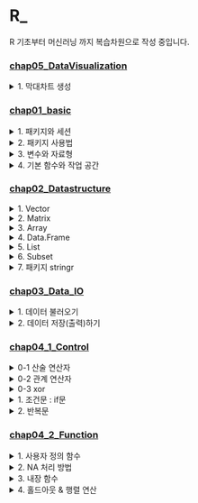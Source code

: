 # R_
R 기초부터 머신러닝 까지 복습차원으로 작성 중입니다. 

### [chap05_DataVisualization](https://github.com/Ki-Hong-Kim/R_/blob/master/R_script/chap05_DataVisualization.R)
<details>
    <summary> 1. 막대차트 생성 </summary>
    
    차트 생성시 필요한 변수 
    > 축 범위 설정 : xlim, ylim
    > 그래프 제목 : title
    > 사용할 색 : col
    > 막대 차트 방향(가로, 세로) : horize
    > 그래프 범례 설정: legend
    > 데이터 누적 출력 여부: beside
    
</details>


### [chap01_basic](https://github.com/Ki-Hong-Kim/R_/blob/master/R_script/chap01_basic.R)
<details>
    <summary>1. 패키지와 세션</summary>
    <blockquote> > 패키지와 세션의 정보를 확인 하는 방법 </blockquote>
</details>

<details>
    <summary>2. 패키지 사용법</summary>
    <blockquote> > 패키지 설치와 호출(활성화) </blockquote>
    <blockquote> > 패키지 문제 발생시 삭제하는 방법 </blockquote>
</details>

<details>
    <summary>3. 변수와 자료형</summary>
    <blockquote> > 변수란? </blockquote>
    <blockquote> > 변수 작성 규칙과 방식 </blockquote>
    <blockquote> > 데이터 타입 </blockquote>
</details>

<details>
    <summary>4. 기본 함수와 작업 공간</summary>
    <blockquote> > 기본 함수 확인 방법 </blockquote>
    <blockquote> > 작업공간 확인 및 설정 방법 </blockquote>
</details>

### [chap02_Datastructure](https://github.com/Ki-Hong-Kim/R_/blob/master/R_script/chap02_Datastructure.R)
<details>
    <summary>1. Vector</summary>
    <blockquote> > 벡터 생성 함수 : c(), seq(), rep() </blockquote>
    <blockquote> > vector index 사용방법 </blockquote>
</details>

<details>
    <summary>2. Matrix </summary>
    <blockquote> > Matrix 생성 함수 : matrix(), rbind(), cbind() </blockquote>
    <blockquote> > matrix index 사용방법 </blockquote>
    <blockquote> > broadcast 연산이란? </blockquote>
    <blockquote> > apply() </blockquote>
</details>

<details>
    <summary>3. Array </summary>
    <blockquote> > arry index 사용방법 </blockquote>
</details>

<details>
    <summary>4. Data.Frame </summary>
    <blockquote> > DataFrame 생성 방법: data.frame() </blockquote>
    <blockquote> > data.frame index 참조하는 방법: index or column </blockquote>
</details>

<details>
    <summary> 5. List </summary>
    <blockquote> > List index 참조하는 방법: key, value </blockquote>
    <blockquote> > List 형 변환 (List -> Matrix)</blockquote>
    <blockquote> > do.call() 함수 </blockquote>
</details>

<details>
    <summary> 6. Subset </summary>
    <blockquote> > subset 이란? </blockquote>
    <blockquote> > [실습] iris를 사용해 subset 생성 </blockquote>
</details>

<details>
    <summary> 7. 패키지 stringr  </summary>
    <blockquote> > 문자열 처리와 정규 표현식 </blockquote>
</details>

### [chap03_Data_IO](https://github.com/Ki-Hong-Kim/R_/blob/master/R_script/chap03_Data_IO.R)
<details>
    <summary>1. 데이터 불러오기 </summary>
    <blockquote> > 키보드 입력: scan() </blockquote>
    <blockquote> > 파일 읽기: read.table(), read.csv() <br> &emsp;&emsp;&emsp; 옵션: header, na.strings, file.choose() </blockquote>
    <blockquote> > xls/xlsx 읽기: 패키지 "xlsx" <br> &emsp;&emsp;&emsp;&emsp; 옵션: sheetindex, encoding</blockquote>
    <blockquote> > 인터넷 파일 읽기 <br>  &emsp;간단한 기초 통계 확인 </blockquote>
</details>
<details>
    <summary>2. 데이터 저장(출력)하기</summary>
    <blockquote> > 화면 출력: cat(), print() </blockquote>
    <blockquote> > 파일 저장: wrtie.table(), wrtie.csv(), write.xlse() </blockquote>
</details>

### [chap04_1_Control](https://github.com/Ki-Hong-Kim/R_/blob/master/R_script/chap04_1_Control.R)
<details>
<summary> 0-1 산술 연산자 </summary>
<div markdown="1"> 
    
|기호|예시|결과|
|--|--|--|
|+ (덧셈)|3 + 3| 6|
|- (뺄셈)|3 - 3| 0|
|* (곱셈)|3 * 3| 9|
|/ (나눗셈)| 6 / 3|2|
|%% (나머지)|5 %% 3|2|
|^ (제곱)|3 ^ 3| 27|

</div>
</details>

<details>
<summary> 0-2 관계 연산자 </summary>

<div markdown="1">

|관계 연산자|기호|예시(결과)|
|--|--|--|
|동등 연산자|== (같다), != (다르다)| 1 == 1 (True) <br> 1 !=  1 (False)|
|크기 비교 연산자|>, >=, <, <= | 5 > 1 (True) <br> 4 >= 4 (True) <br>  5 < 3 (False)|
|논리 연산자|& (and), \| (or), ! (negative)| 4 >= 4 & 3 == 3 (True) <br> 4 >= 4 \| 3 != 3 (True)|

<p> ** and 는 하나라도 거짓일 경우 False, or은 하나라도 참일 경우 True </p>

</div>
</details>

<details><summary> 0-3 xor </summary><blockquote> xor 서로 상반된 값을 갖고 있다면 True <br> &emsp;&nbsp;&nbsp; 서로 같은 값을 갖고 있다면 False </blockquote></details>

<details>
<summary> 1. 조건문 : if문 </summary>
<div markdown="1">
    
|조건문| 양식 |
|--|--|
|if else| if(조건문){조건 충족 함수} else {조건 미충족 함수}|
|if else if else| if(조건1){조건1 충족} else if(조건2){조건2 충족} else {조건2 충족x} <br> **여러 조건을 사용해야하면 계속 if else를 추가할 수 있다.|
|ifelse| ifelse(조건, 조건 충족, 조건 미충족)|
</div>
        
</details>

<details>
    <summary> 2. 반복문 </summary>
    <blockquote> > for 문 </blockquote>
    <blockquote> > while 문 </blockquote>
    <p> 두 반복의 차이점: for은 반복 횟수가 정해져있고 while은 조건 충족할때 까지 무한 반복한다. </p>
</details>

### [chap04_2_Function](https://github.com/Ki-Hong-Kim/R_/blob/master/R_script/chap04_2_Function.R)
<details>
    <summary>1. 사용자 정의 함수 </summary>
    <blockquote> > 함수: 매개변수 </blockquote>
    <blockquote> > 함수: return </blockquote>
</details>

<details>
    <summary> 2. NA 처리 방법 </summary>
    <blockquote> > NA값 제거: na.omit(x) </blockquote>
    <blockquote> > 조건문을 활용한 다른 값으로 대체 </blockquote>
</details>

<details>
    <summary> 3. 내장 함수 </summary>
    <blockquote> > 기술 통계 함수 </blockquote>
    <blockquote> > 난수 생성 함수 </blockquote>
</details>

<details>
    <summary> 4. 홀드아웃 & 행렬 연산 </summary>
    <blockquote> > 홀드 아웃 </blockquote>
    <blockquote> > 행렬  </blockquote>
</details>

